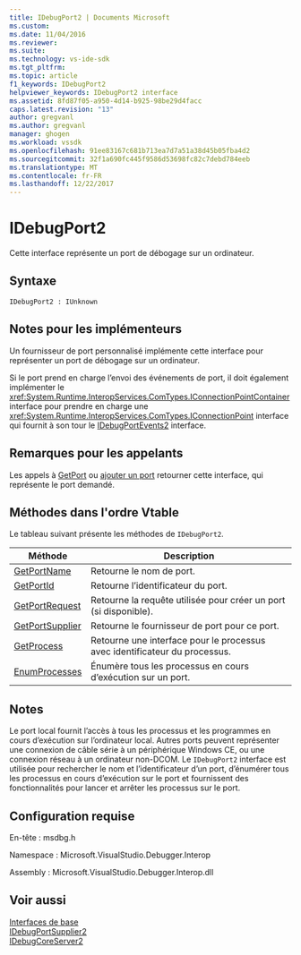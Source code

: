 ```yaml
---
title: IDebugPort2 | Documents Microsoft
ms.custom: 
ms.date: 11/04/2016
ms.reviewer: 
ms.suite: 
ms.technology: vs-ide-sdk
ms.tgt_pltfrm: 
ms.topic: article
f1_keywords: IDebugPort2
helpviewer_keywords: IDebugPort2 interface
ms.assetid: 8fd87f05-a950-4d14-b925-98be29d4facc
caps.latest.revision: "13"
author: gregvanl
ms.author: gregvanl
manager: ghogen
ms.workload: vssdk
ms.openlocfilehash: 91ee83167c681b713ea7d7a51a38d45b05fba4d2
ms.sourcegitcommit: 32f1a690fc445f9586d53698fc82c7debd784eeb
ms.translationtype: MT
ms.contentlocale: fr-FR
ms.lasthandoff: 12/22/2017
---
```

# <a name="idebugport2"></a>IDebugPort2
Cette interface représente un port de débogage sur un ordinateur.  
  
## <a name="syntax"></a>Syntaxe  
  
```  
IDebugPort2 : IUnknown  
```  
  
## <a name="notes-for-implementers"></a>Notes pour les implémenteurs  
 Un fournisseur de port personnalisé implémente cette interface pour représenter un port de débogage sur un ordinateur.  
  
 Si le port prend en charge l’envoi des événements de port, il doit également implémenter le <xref:System.Runtime.InteropServices.ComTypes.IConnectionPointContainer> interface pour prendre en charge une <xref:System.Runtime.InteropServices.ComTypes.IConnectionPoint> interface qui fournit à son tour le [IDebugPortEvents2](../../../extensibility/debugger/reference/idebugportevents2.md) interface.  
  
## <a name="notes-for-callers"></a>Remarques pour les appelants  
 Les appels à [GetPort](../../../extensibility/debugger/reference/idebugportsupplier2-getport.md) ou [ajouter un port](../../../extensibility/debugger/reference/idebugportsupplier2-addport.md) retourner cette interface, qui représente le port demandé.  
  
## <a name="methods-in-vtable-order"></a>Méthodes dans l'ordre Vtable  
 Le tableau suivant présente les méthodes de `IDebugPort2`.  
  
|Méthode|Description|  
|------------|-----------------|  
|[GetPortName](../../../extensibility/debugger/reference/idebugport2-getportname.md)|Retourne le nom de port.|  
|[GetPortId](../../../extensibility/debugger/reference/idebugport2-getportid.md)|Retourne l’identificateur du port.|  
|[GetPortRequest](../../../extensibility/debugger/reference/idebugport2-getportrequest.md)|Retourne la requête utilisée pour créer un port (si disponible).|  
|[GetPortSupplier](../../../extensibility/debugger/reference/idebugport2-getportsupplier.md)|Retourne le fournisseur de port pour ce port.|  
|[GetProcess](../../../extensibility/debugger/reference/idebugport2-getprocess.md)|Retourne une interface pour le processus avec identificateur du processus.|  
|[EnumProcesses](../../../extensibility/debugger/reference/idebugport2-enumprocesses.md)|Énumère tous les processus en cours d’exécution sur un port.|  
  
## <a name="remarks"></a>Notes  
 Le port local fournit l’accès à tous les processus et les programmes en cours d’exécution sur l’ordinateur local. Autres ports peuvent représenter une connexion de câble série à un périphérique Windows CE, ou une connexion réseau à un ordinateur non-DCOM. Le `IDebugPort2` interface est utilisée pour rechercher le nom et l’identificateur d’un port, d’énumérer tous les processus en cours d’exécution sur le port et fournissent des fonctionnalités pour lancer et arrêter les processus sur le port.  
  
## <a name="requirements"></a>Configuration requise  
 En-tête : msdbg.h  
  
 Namespace : Microsoft.VisualStudio.Debugger.Interop  
  
 Assembly : Microsoft.VisualStudio.Debugger.Interop.dll  
  
## <a name="see-also"></a>Voir aussi  
 [Interfaces de base](../../../extensibility/debugger/reference/core-interfaces.md)   
 [IDebugPortSupplier2](../../../extensibility/debugger/reference/idebugportsupplier2.md)   
 [IDebugCoreServer2](../../../extensibility/debugger/reference/idebugcoreserver2.md)